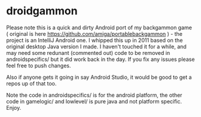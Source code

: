 # droidgammon

Please note this is a quick and dirty Android port of my backgammon game ( original is here https://github.com/amiga/portablebackgammon ) - the project is an IntelliJ Android one. I whipped this up in 2011 based on the original desktop Java version I made. I haven't touched it for a while, and may need some redunant (commented out) code to be removed in androidspecifics/ but it did work back in the day. If you fix any issues please feel free to push changes. 

Also if anyone gets it going in say Android Studio, it would be good to get a repos up of that too.

Note the code in androidspecifics/ is for the android platform, the other code in gamelogic/ and lowlevel/ is pure java and not platform specific. Enjoy.
